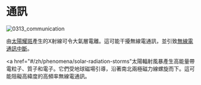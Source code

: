 # 通訊

![0313_communication](./static/0313_communication.png)

由<a href="#/zh/phenomena/solar-flare">太陽耀斑</a>產生的X射線可令大氣層電離。這可能干擾無線電通訊，並引致<a href="#/zh/phenomena/radio-blackouts">無線電通訊中斷</a>。

<a href="#/zh/phenomena/solar-radiation-storms"太陽輻射風暴</a>產生高能量帶電粒子、質子和電子。它們受地球磁場引導，沿著南北兩極磁力線螺旋而下。這可能阻礙高緯度的高頻率無線電通訊。
